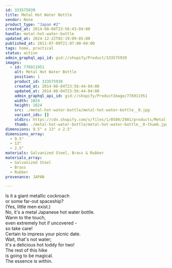 ```yaml
---
id: 333575939
title: Metal Hot Water Bottle
vendor: None
product_type: "Japan #2"
created_at: 2014-08-04T23:56:43-04:00
handle: metal-hot-water-bottle
updated_at: 2024-12-22T02:19:09-05:00
published_at: 2011-07-09T21:07:00-04:00
tags: home, practical
status: active
admin_graphql_api_id: gid://shopify/Product/333575939
images:
  - id: 776911951
    alt: Metal Hot Water Bottle
    position: 1
    product_id: 333575939
    created_at: 2014-08-04T23:56:44-04:00
    updated_at: 2014-08-04T23:56:44-04:00
    admin_graphql_api_id: gid://shopify/ProductImage/776911951
    width: 1024
    height: 1024
    src: ./metal-hot-water-bottle/metal-hot-water-bottle__0.jpg
    variant_ids: []
    oldSrc: https://cdn.shopify.com/s/files/1/0589/2901/products/Metal-Hot-Water-Bottle.jpeg?v=1407211004
    thumb: ./metal-hot-water-bottle/metal-hot-water-bottle__0-thumb.jpg
dimensions: 9.5" x 13" x 2.5"
dimensions_array:
  - 9.5"
  - 13"
  - 2.5"
materials: Galvanized Steel, Brass & Rubber
materials_array:
  - Galvanized Steel
  - Brass
  - Rubber
provenance: JAPAN

---
```


Is it a giant metallic cockroach  
or some far-out spaceship?  
(Yes, little men exist.)  
No, it's a metal Japanese hot water bottle.  
Warm to the touch,  
even extremely hot if uncovered -  
so take care!  
Certain to impress your picnic date.  
Wait, that's not water;  
it's a delicious hot toddy for two!  
The rest of this hike  
is going to be magical.  
The essence is within.